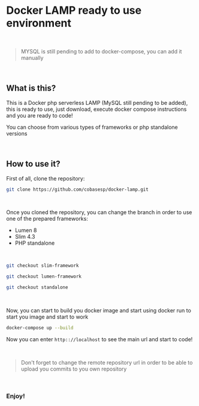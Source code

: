 # Docker LAMP ready to use environment

<br>

> MYSQL is still pending to add to docker-compose, you can add it manually

<br>

## What is this?
This is a Docker php serverless LAMP (MySQL still pending to be added), this is ready to use, just download, execute docker compose instructions and you are ready to code!

You can choose from various types of frameworks or php standalone versions

<br>

## How to use it?
First of all, clone the repository:

```bash
git clone https://github.com/cobasesp/docker-lamp.git
```

<br>

Once you cloned the repository, you can change the branch in order to use one of the prepared frameworks:

* Lumen 8
* Slim 4.3
* PHP standalone

<br>

```bash
git checkout slim-framework
```

```bash
git checkout lumen-framework
```

```bash
git checkout standalone
```

<br>

Now, you can start to build you docker image and start using docker run to start you image and start to work

```bash
docker-compose up --build
```

Now you can enter `http:://localhost` to see the main url and start to code!

<br>

>Don't forget to change the remote repository url in order to be able to upload you commits to you own repository

<br>

### Enjoy!